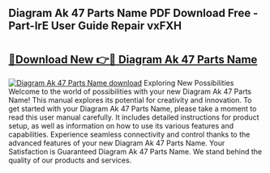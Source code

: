 ## Diagram Ak 47 Parts Name PDF Download Free - Part-lrE User Guide Repair vxFXH

# <h2><a href="http://dfuu3w.blite.top/?on=Diagram+Ak+47+Parts+Name">🔗Download New 👉🔴 Diagram Ak 47 Parts Name</a></h2>

[![Diagram Ak 47 Parts Name download](https://i.imgur.com/lujVjoI.png)](http://dfuu3w.blite.top/?on=Diagram+Ak+47+Parts+Name)
Exploring New Possibilities Welcome to the world of possibilities with your new Diagram Ak 47 Parts Name! This manual explores its potential for creativity and innovation. To get started with your Diagram Ak 47 Parts Name, please take a moment to read this user manual carefully. It includes detailed instructions for product setup, as well as information on how to use its various features and capabilities. Experience seamless connectivity and control thanks to the advanced features of your new Diagram Ak 47 Parts Name. Your Satisfaction is Guaranteed Diagram Ak 47 Parts Name. We stand behind the quality of our products and services.
